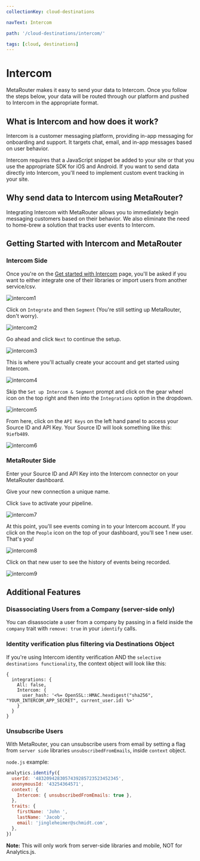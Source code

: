 ```yaml
---
collectionKey: cloud-destinations

navText: Intercom

path: '/cloud-destinations/intercom/'

tags: [cloud, destinations]
---
```


# Intercom

MetaRouter makes it easy to send your data to Intercom. Once you follow the steps below, your data will be routed through our platform and pushed to Intercom in the appropriate format.

## What is Intercom and how does it work?

Intercom is a customer messaging platform, providing in-app messaging for onboarding and support. It targets chat, email, and in-app messages based on user behavior.

Intercom requires that a JavaScript snippet be added to your site or that you use the appropriate SDK for iOS and Android. If you want to send data directly into Intercom, you'll need to implement custom event tracking in your site.

## Why send data to Intercom using MetaRouter?

Integrating Intercom with MetaRouter allows you to immediately begin messaging customers based on their behavior. We also eliminate the need to home-brew a solution that tracks user events to Intercom.

## Getting Started with Intercom and MetaRouter

### Intercom Side

Once you're on the [Get started with Intercom](http://www.intercom.io) page, you'll be asked if you want to either integrate one of their libraries or import users from another service/csv.

![intercom1](/images/intercom1.png)

Click on `Integrate` and then `Segment` (You're still setting up MetaRouter, don't worry).

![intercom2](/images/intercom2.png)

Go ahead and click `Next` to continue the setup.

![intercom3](/images/intercom3.png)

This is where you'll actually create your account and get started using Intercom.

![intercom4](/images/intercom4.png)

Skip the `Set up Intercom & Segment` prompt and click on the gear wheel icon on the top right and then into the `Integrations` option in the dropdown.

![intercom5](/images/intercom5.png)

From here, click on the `API Keys` on the left hand panel to access your Source ID and API Key. Your Source ID will look something like this: `9iefb489`.

![intercom6](/images/intercom6.png)

### MetaRouter Side

Enter your Source ID and API Key into the Intercom connector on your MetaRouter dashboard.

Give your new connection a unique name.

Click `Save` to activate your pipeline.

![intercom7](/images/intercom7v2.png)

At this point, you'll see events coming in to your Intercom account. If you click on the `People` icon on the top of your dashboard, you'll see 1 new user. That's you!

![intercom8](/images/intercom8.png)

Click on that new user to see the history of events being recorded.

![intercom9](/images/intercom9.png)

## Additional Features

### Disassociating Users from a Company (server-side only)

You can disassociate a user from a company by passing in a field inside the `company` trait with `remove: true` in your `identify` calls.

### Identity verification plus filtering via Destinations Object

If you're using Intercom identity verification AND the `selective destinations functionality`, the context object will look like this:

```
{
  integrations: {
    All: false,
    Intercom: {
      user_hash: '<%= OpenSSL::HMAC.hexdigest("sha256", "YOUR_INTERCOM_APP_SECRET", current_user.id) %>'
    }
  }
}
```

### Unsubscribe Users

With MetaRouter, you can unsubscribe users from email by setting a flag from `server side` libraries `unsubscribedFromEmails`, inside `context` object.

`node.js` example:

```javascript
analytics.identify({
  userId: '4832094283057439285723523452345',
  anonymousId: '43254364571',
  context: {
    Intercom: { unsubscribedFromEmails: true },
  },
  traits: {
    firstName: 'John ',
    lastName: 'Jacob',
    email: 'jingleheimer@schmidt.com',
  },
})
```

**Note:** This will only work from server-side libraries and mobile, NOT for Analytics.js.
